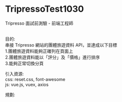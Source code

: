 # TripressoTest1030

Tripresso 面試前測驗 - 前端工程師<br><br>

目的:<br>
串接 Tripresso 網站的團體旅遊資料 API，並達成以下目標<br>
1.團體旅遊資料能夠正確列在頁面上<br>
2.團體旅遊資料能以「評分」及「價格」進行排序<br>
3.能夠正常切換分頁<br>

引入資源:<br>
css: reset.css, font-awesome<br>
js: vue.js, vuex, axios<br>

規劃:<br>
